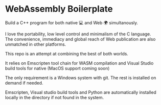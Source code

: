# WebAssembly Boilerplate

Build a C++ program for both native :computer: and Web :earth_africa: simultanously.

I love the portability, low level control and minimalism of the C language. The convenience, immediacy and global reach of Web publication are also unmatched in other platforms.

This repo is an attempt at combining the best of both worlds.


It relies on Emscripten tool chain for WASM compilation and Visual Studio build tools for native (MacOS support coming soon)

The only requirement is a Windows system with git. The rest is installed on demand if needed.

Emscripten, Visual studio build tools and Python are automatically installed locally in the directory if not found in the system.




